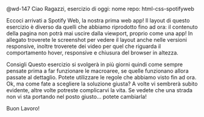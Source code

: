 @wd-147 
Ciao Ragazzi,
esercizio di oggi:
nome repo: html-css-spotifyweb

Eccoci arrivati a Spotify Web, la nostra prima web app!
Il layout di questo esercizio è diverso da quelli che abbiamo riprodotto fino ad ora: il contenuto della pagina non potrà mai uscire dalla viewport, proprio come una app!
In allegato troverete le screenshot per vedere il layout anche nelle versioni responsive, inoltre troverete dei video per quel che riguarda il comportamento hover, responsive e chiusura del browser in altezza.

Consigli
Questo esercizio si svolgerà in più giorni quindi come sempre pensate prima a far funzionare le macroaree, se quelle funzionano allora passate al dettaglio.
Potete utilizzare le regole che abbiamo visto fin ad ora. Ok, ma come fate a scegliere la soluzione giusta? A volte vi sembrerà subito evidente, altre volte potreste complicarvi la vita. Se vedete che una strada non vi sta portando nel posto giusto... potete cambiarla!

Buon Lavoro!